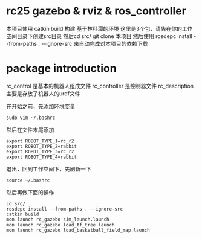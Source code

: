 # rc25 gazebo & rviz & ros_controller
本项目使用 catkin build 构建
基于林科潭的环境
这里是3个包，请先在你的工作空间目录下创建src目录
然后cd src/
git clone 本项目
然后使用 rosdepc install --from-paths . --ignore-src
来自动完成对本项目的依赖下载


# package introduction
rc_control 是基本的机器人组成文件
rc_controller 是控制器文件
rc_description 主要是存放了机器人的urdf文件

在开始之前，先添加环境变量
```shell
sudo vim ~/.bashrc
```
然后在文件末尾添加
```shell
export ROBOT_TYPE_1=rc_r2
export ROBOT_TYPE_2=rabbit
export ROBOT_TYPE_3=rc_r2
export ROBOT_TYPE_4=rabbit

```
退出，回到工作空间下，先刷新一下
```shell
source ~/.bashrc
```
然后再做下面的操作

```shell
cd src/
rosdepc install --from-paths . --ignore-src
catkin build
mon launch rc_gazebo sim_launch.launch
mon launch rc_gazebo load_tf_tree.launch
mon launch rc_gazebo load_basketball_field_map.launch

```
